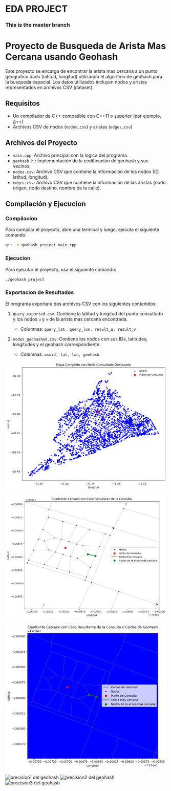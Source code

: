 # EDA PROJECT

### This is the master branch

# Proyecto de Busqueda de Arista Mas Cercana usando Geohash

Este proyecto se encarga de encontrar la arista mas cercana a un punto geografico dado (latitud, longitud) utilizando el algoritmo de geohash para la busqueda espacial. Los datos utilizados incluyen nodos y aristas representados en archivos CSV (dataset).

## Requisitos

- Un compilador de C++ compatible con C++11 o superior (por ejemplo, g++)
- Archivos CSV de nodos (`nodes.csv`) y aristas (`edges.csv`)

## Archivos del Proyecto

- `main.cpp`: Archivo principal con la logica del programa.
- `geohash.h` : Implementación de la codificación de geohash y sus vecinos.
- `nodes.csv`: Archivo CSV que contiene la información de los nodos (ID, latitud, longitud).
- `edges.csv`: Archivo CSV que contiene la información de las aristas (nodo origen, nodo destino, nombre de la calle).

## Compilación y Ejecucion

### Compilacion

Para compilar el proyecto, abre una terminal y luego, ejecuta el siguiente comando:

```sh
g++ -o geohash_project main.cpp
```
### Ejecucion

Para ejecutar el proyecto, usa el siguiente comando:

```sh
./geohash_project
```
### Exportacion de Resultados

El programa exportara dos archivos CSV con los siguientes contenidos:

1. `query_exported.csv`: Contiene la latitud y longitud del punto consultado y los nodos `u` y `v` de la arista mas cercana encontrada.
   - Columnas: `query_lat, query_lon, result_u, result_v`

2. `nodes_geohashed.csv`: Contiene los nodos con sus IDs, latitudes, longitudes y el geohash correspondiente.
   - Columnas: `osmid, lat, lon, geohash`


![mapa de arequipa](https://github.com/JeanPaulAri/geohash/blob/master/img1.png)

![localizacion](https://github.com/JeanPaulAri/geohash/blob/master/img2.png)

![cuadrante del geohash](https://github.com/JeanPaulAri/geohash/blob/master/img3.png)

![precision1 del geohash](https://github.com/JeanPaulAri/geohash/blob/master/img4.png)
![precision2 del geohash](https://github.com/JeanPaulAri/geohash/blob/master/img5.png)
![precision3 del geohash](https://github.com/JeanPaulAri/geohash/blob/master/img6.png)